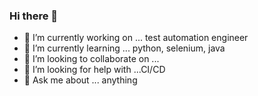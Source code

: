 ### Hi there 👋



- 🔭 I’m currently working on ... test automation engineer
- 🌱 I’m currently learning ... python, selenium, java 
- 👯 I’m looking to collaborate on ...
- 🤔 I’m looking for help with ...CI/CD
- 💬 Ask me about ... anything
<!--- 📫 How to reach me: ...
- 😄 Pronouns: ...
- ⚡ Fun fact: ...
-->
